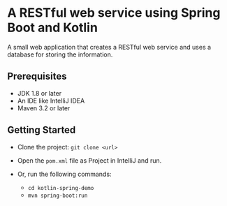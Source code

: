 # A RESTful web service using Spring Boot and Kotlin

A small web application that creates a RESTful web service and uses a database for storing the information.

## Prerequisites

- JDK 1.8 or later
- An IDE like IntelliJ IDEA
- Maven 3.2 or later

## Getting Started

- Clone the project: `git clone <url>`
- Open the `pom.xml` file as Project in IntelliJ and run.
- Or, run the following commands:

    - `cd kotlin-spring-demo`
    - `mvn spring-boot:run`
